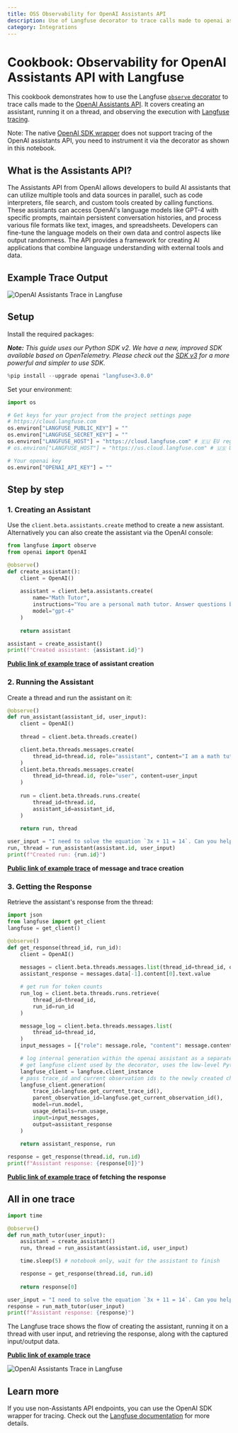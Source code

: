```yaml
---
title: OSS Observability for OpenAI Assistants API
description: Use of Langfuse decorator to trace calls made to openai assistants
category: Integrations
---
```


# Cookbook: Observability for OpenAI Assistants API with Langfuse

This cookbook demonstrates how to use the Langfuse [`observe` decorator](https://langfuse.com/docs/sdk/python/decorators) to trace calls made to the [OpenAI Assistants API](https://platform.openai.com/docs/assistants/overview). It covers creating an assistant, running it on a thread, and observing the execution with [Langfuse tracing](https://langfuse.com/docs/tracing).

Note: The native [OpenAI SDK wrapper](https://langfuse.com/docs/integrations/openai/python/get-started) does not support tracing of the OpenAI assistants API, you need to instrument it via the decorator as shown in this notebook.

## What is the Assistants API?

The Assistants API from OpenAI allows developers to build AI assistants that can utilize multiple tools and data sources in parallel, such as code interpreters, file search, and custom tools created by calling functions. These assistants can access OpenAI's language models like GPT-4 with specific prompts, maintain persistent conversation histories, and process various file formats like text, images, and spreadsheets. Developers can fine-tune the language models on their own data and control aspects like output randomness. The API provides a framework for creating AI applications that combine language understanding with external tools and data.

## Example Trace Output

![OpenAI Assistants Trace in Langfuse](https://langfuse.com/images/docs/openai-assistants-trace.png)

## Setup

Install the required packages:

_**Note:** This guide uses our Python SDK v2. We have a new, improved SDK available based on OpenTelemetry. Please check out the [SDK v3](https://langfuse.com/docs/sdk/python/sdk-v3) for a more powerful and simpler to use SDK._


```python
%pip install --upgrade openai "langfuse<3.0.0"
```

Set your environment:


```python
import os

# Get keys for your project from the project settings page
# https://cloud.langfuse.com
os.environ["LANGFUSE_PUBLIC_KEY"] = ""
os.environ["LANGFUSE_SECRET_KEY"] = ""
os.environ["LANGFUSE_HOST"] = "https://cloud.langfuse.com" # 🇪🇺 EU region
# os.environ["LANGFUSE_HOST"] = "https://us.cloud.langfuse.com" # 🇺🇸 US region

# Your openai key
os.environ["OPENAI_API_KEY"] = ""
```

## Step by step

### 1. Creating an Assistant

Use the `client.beta.assistants.create` method to create a new assistant. Alternatively you can also create the assistant via the OpenAI console:


```python
from langfuse import observe
from openai import OpenAI

@observe()
def create_assistant():
    client = OpenAI()
    
    assistant = client.beta.assistants.create(
        name="Math Tutor",
        instructions="You are a personal math tutor. Answer questions briefly, in a sentence or less.",
        model="gpt-4"
    )
    
    return assistant

assistant = create_assistant()
print(f"Created assistant: {assistant.id}")
```

**[Public link of example trace](https://cloud.langfuse.com/project/cloramnkj0002jz088vzn1ja4/traces/e659e523-2957-4452-83c4-426f29783923) of assistant creation**

### 2. Running the Assistant

Create a thread and run the assistant on it:


```python
@observe()
def run_assistant(assistant_id, user_input):
    client = OpenAI()
    
    thread = client.beta.threads.create()

    client.beta.threads.messages.create(
        thread_id=thread.id, role="assistant", content="I am a math tutor that likes to help math students, how can I help?"
    )
    client.beta.threads.messages.create(
        thread_id=thread.id, role="user", content=user_input
    )
    
    run = client.beta.threads.runs.create(
        thread_id=thread.id,
        assistant_id=assistant_id,
    )
    
    return run, thread

user_input = "I need to solve the equation `3x + 11 = 14`. Can you help me?"
run, thread = run_assistant(assistant.id, user_input)
print(f"Created run: {run.id}")
```

**[Public link of example trace](https://cloud.langfuse.com/project/cloramnkj0002jz088vzn1ja4/traces/e659e523-2957-4452-83c4-426f29783923) of message and trace creation**

### 3. Getting the Response

Retrieve the assistant's response from the thread:


```python
import json
from langfuse import get_client
langfuse = get_client()

@observe()
def get_response(thread_id, run_id):
    client = OpenAI()
    
    messages = client.beta.threads.messages.list(thread_id=thread_id, order="asc")
    assistant_response = messages.data[-1].content[0].text.value

    # get run for token counts
    run_log = client.beta.threads.runs.retrieve(
        thread_id=thread_id,
        run_id=run_id
    )

    message_log = client.beta.threads.messages.list(
        thread_id=thread_id,
    )
    input_messages = [{"role": message.role, "content": message.content[0].text.value} for message in message_log.data[::-1][:-1]]

    # log internal generation within the openai assistant as a separate child generation to langfuse
    # get langfuse client used by the decorator, uses the low-level Python SDK
    langfuse_client = langfuse.client_instance
    # pass trace_id and current observation ids to the newly created child generation
    langfuse_client.generation(
        trace_id=langfuse.get_current_trace_id(),
        parent_observation_id=langfuse.get_current_observation_id(),
        model=run.model,
        usage_details=run.usage,
        input=input_messages,
        output=assistant_response
    )
    
    return assistant_response, run

response = get_response(thread.id, run.id)
print(f"Assistant response: {response[0]}")
```

**[Public link of example trace](https://cloud.langfuse.com/project/cloramnkj0002jz088vzn1ja4/traces/e0933ea5-6806-4eb7-aed8-a42d23c57096?observation=401fb816-22e5-45ac-a4c9-e437b120f2e7) of fetching the response**

## All in one trace


```python
import time

@observe()
def run_math_tutor(user_input):
    assistant = create_assistant()
    run, thread = run_assistant(assistant.id, user_input)

    time.sleep(5) # notebook only, wait for the assistant to finish

    response = get_response(thread.id, run.id)
    
    return response[0]

user_input = "I need to solve the equation `3x + 11 = 14`. Can you help me?"
response = run_math_tutor(user_input)
print(f"Assistant response: {response}")
```

The Langfuse trace shows the flow of creating the assistant, running it on a thread with user input, and retrieving the response, along with the captured input/output data.

**[Public link of example trace](https://cloud.langfuse.com/project/cloramnkj0002jz088vzn1ja4/traces/b3b7b128-5664-4f42-9fab-31999da9e2f1)**

![OpenAI Assistants Trace in Langfuse](https://langfuse.com/images/docs/openai-assistants-trace.png)

## Learn more

If you use non-Assistants API endpoints, you can use the OpenAI SDK wrapper for tracing. Check out the [Langfuse documentation](https://langfuse.com/docs/integrations/openai/python/get-started) for more details.
